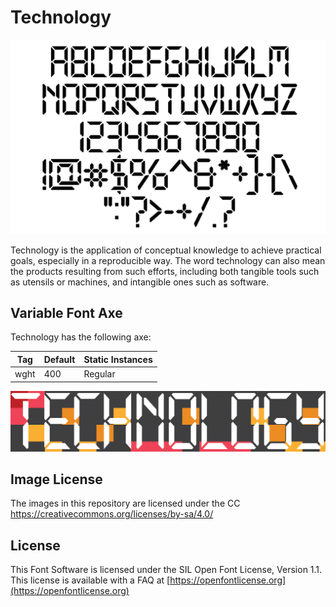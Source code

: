# Technology

![Image](documentation/image2.png)

Technology is the application of conceptual knowledge to achieve practical goals, especially in a reproducible way. The word technology can also mean the products resulting from such efforts, including both tangible tools such as utensils or machines, and intangible ones such as software.

## Variable Font Axe

Technology has the following axe:

  Tag | Default | Static Instances
--- | --- | ---
  wght | 400 | Regular

![Image](documentation/image1.png)

## Image License
The images in this repository are licensed under the CC https://creativecommons.org/licenses/by-sa/4.0/

## License
This Font Software is licensed under the SIL Open Font License, Version 1.1.
This license is available with a FAQ at [https://openfontlicense.org](https://openfontlicense.org)
